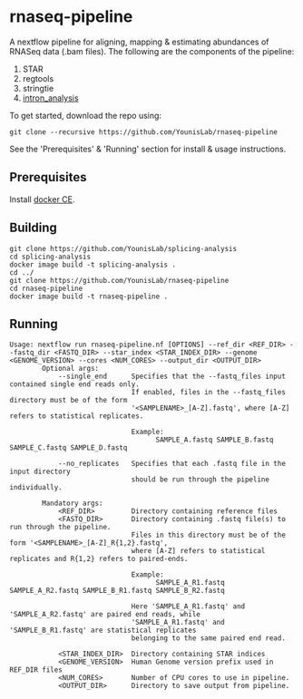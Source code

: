 # rnaseq-pipeline

A nextflow pipeline for aligning, mapping & estimating abundances of RNASeq data (.bam files). The following are the components of the pipeline:

1. STAR
2. regtools
3. stringtie
4. [intron_analysis](https://github.com/YounisLab/splicing-analysis)

To get started, download the repo using:

`git clone --recursive https://github.com/YounisLab/rnaseq-pipeline`

See the 'Prerequisites' & 'Running' section for install & usage instructions.

## Prerequisites

Install [docker CE](https://docs.docker.com/install/linux/docker-ce/ubuntu/).

## Building

```
git clone https://github.com/YounisLab/splicing-analysis
cd splicing-analysis
docker image build -t splicing-analysis .
cd ../
git clone https://github.com/YounisLab/rnaseq-pipeline
cd rnaseq-pipeline
docker image build -t rnaseq-pipeline .
```

## Running

```
Usage: nextflow run rnaseq-pipeline.nf [OPTIONS] --ref_dir <REF_DIR> --fastq_dir <FASTQ_DIR> --star_index <STAR_INDEX_DIR> --genome <GENOME_VERSION> --cores <NUM_CORES> --output_dir <OUTPUT_DIR>
        Optional args:
            --single_end      Specifies that the --fastq_files input contained single end reads only.
                              If enabled, files in the --fastq_files directory must be of the form
                              '<SAMPLENAME>_[A-Z].fastq', where [A-Z] refers to statistical replicates.

                              Example:
                                    SAMPLE_A.fastq SAMPLE_B.fastq SAMPLE_C.fastq SAMPLE_D.fastq

            --no_replicates   Specifies that each .fastq file in the input directory
                              should be run through the pipeline individually.

        Mandatory args:
            <REF_DIR>         Directory containing reference files
            <FASTQ_DIR>       Directory containing .fastq file(s) to run through the pipeline.
                              Files in this directory must be of the form '<SAMPLENAME>_[A-Z]_R{1,2}.fastq',
                              where [A-Z] refers to statistical replicates and R{1,2} refers to paired-ends.

                              Example:
                                    SAMPLE_A_R1.fastq SAMPLE_A_R2.fastq SAMPLE_B_R1.fastq SAMPLE_B_R2.fastq

                              Here 'SAMPLE_A_R1.fastq' and 'SAMPLE_A_R2.fastq' are paired end reads, while
                              'SAMPLE_A_R1.fastq' and 'SAMPLE_B_R1.fastq' are statistical replicates
                              belonging to the same paired end read.

            <STAR_INDEX_DIR>  Directory containing STAR indices
            <GENOME_VERSION>  Human Genome version prefix used in REF_DIR files
            <NUM_CORES>       Number of CPU cores to use in pipeline.
            <OUTPUT_DIR>      Directory to save output from pipeline.
```
